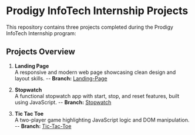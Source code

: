# Prodigy InfoTech Internship Projects  

This repository contains three projects completed during the Prodigy InfoTech Internship program:  

## Projects Overview  

1. **Landing Page**  
   A responsive and modern web page showcasing clean design and layout skills.
   -- **Branch:** [Landing-Page](https://github.com/Eyu32/prodigy-InfoTech-Internship-Projects/tree/Landing-Page)  

2. **Stopwatch**  
   A functional stopwatch app with start, stop, and reset features, built using JavaScript.
   -- **Branch:** [Stopwatch](https://github.com/Eyu32/prodigy-InfoTech-Internship-Projects/tree/stop-watch)

3. **Tic Tac Toe**  
   A two-player game highlighting JavaScript logic and DOM manipulation.
   -- **Branch:** [Tic-Tac-Toe](https://github.com/Eyu32/prodigy-InfoTech-Internship-Projects/tree/Tic-Tac-Toe) 
